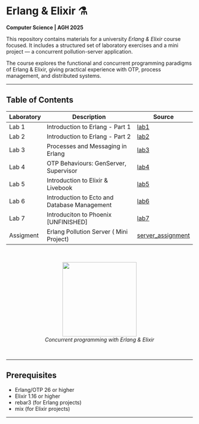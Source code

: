 # Erlang & Elixir ⚗️

**Computer Science | AGH 2025**

This repository contains materials for a university *Erlang & Elixir* course focused. It includes a structured set of laboratory exercises and a mini project — a concurrent pollution-server application.

The course explores the functional and concurrent programming paradigms of Erlang & Elixir, giving practical experience with OTP, process management, and distributed systems.

---

## Table of Contents

| Laboratory | Description | Source |
|------------|-------------|--------|
| Lab 1 | Introduction to Erlang - Part 1 | [lab1](./lab1/) |
| Lab 2 | Introduction to Erlang - Part 2 | [lab2](./lab2/) |
| Lab 3 | Processes and Messaging in Erlang | [lab3](./lab3/) |
| Lab 4 | OTP Behaviours: GenServer, Supervisor | [lab4](./lab4/) |
| Lab 5 | Introduction to Elixir & Livebook | [lab5](./lab5/) |
| Lab 6 | Introduction to Ecto and Database Management | [lab6](./lab6/) |
| Lab 7 | Introduciton to Phoenix [UNFINISHED] | [lab7](./lab7/) |
| Assigment | Erlang Pollution Server ( Mini Project) | [server_assignment](./server_assignment/) |


<br/>
<p align="center">
  <img src="https://upload.wikimedia.org/wikipedia/commons/3/3b/Elixir_and_Erlang_logo.png" height="200"/>
  <br/>
  <i>Concurrent programming with Erlang & Elixir</i>
</p>
<br/>

---

## Prerequisites

- Erlang/OTP 26 or higher
- Elixir 1.16 or higher
- rebar3 (for Erlang projects)
- mix (for Elixir projects)

---

